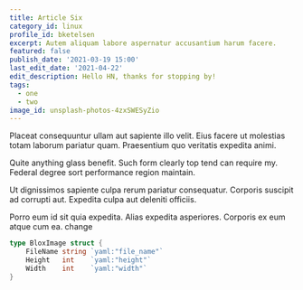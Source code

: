 ```yaml
---
title: Article Six
category_id: linux
profile_id: bketelsen
excerpt: Autem aliquam labore aspernatur accusantium harum facere.
featured: false
publish_date: '2021-03-19 15:00'
last_edit_date: '2021-04-22'
edit_description: Hello HN, thanks for stopping by!
tags:
  - one
  - two
image_id: unsplash-photos-4zxSWESyZio
---
```


Placeat consequuntur ullam aut sapiente illo velit. Eius facere ut molestias totam laborum pariatur quam. Praesentium quo veritatis expedita animi.

Quite anything glass benefit. Such form clearly top tend can require my. Federal degree sort performance region maintain.

Ut dignissimos sapiente culpa rerum pariatur consequatur. Corporis suscipit ad corrupti aut. Expedita culpa aut deleniti officiis.

Porro eum id sit quia expedita. Alias expedita asperiores. Corporis ex eum atque cum ea. change

```go
type BloxImage struct {
	FileName string `yaml:"file_name"`
	Height   int    `yaml:"height"`
	Width    int    `yaml:"width"`
}
```
